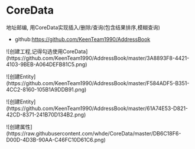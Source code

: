 # CoreData
地址邮编, 用CoreData实现插入/删除/查询(包含结果排序,模糊查询)
- github:https://github.com/KeenTeam1990/AddressBook
<p>
![创建工程,记得勾选使用CoreData](https://github.com/KeenTeam1990/AddressBook/master/3A8893F8-4421-4103-9BEB-A064DEFB81C5.png)
<p>
<p>
![创建Entity](https://github.com/KeenTeam1990/AddressBook/master/F584ADF5-B351-4CC2-8160-105B1A9DDB91.png)
<p>
<p>
![创建Entity](https://github.com/KeenTeam1990/AddressBook/master/61A74E53-D821-42CD-8371-241B70D134B2.png)
<p>
<p>
![创建属性](https://raw.githubusercontent.com/whde/CoreData/master/DB6C18F6-D00D-4D3B-90AA-C46FC10D61C6.png)
<p>
